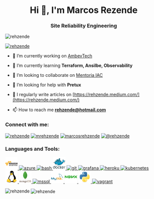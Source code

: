 <h1 align="center">Hi 👋, I'm Marcos Rezende</h1>
<h3 align="center">Site Reliability Engineering</h3>

<p align="left"> <img src="https://komarev.com/ghpvc/?username=rehzende&label=Profile%20views&color=0e75b6&style=flat" alt="rehzende" /> </p>

<p align="left"> <a href="https://github.com/ryo-ma/github-profile-trophy"><img src="https://github-profile-trophy.vercel.app/?username=rehzende" alt="rehzende" /></a> </p>

- 🔭 I’m currently working on [AmbevTech](https://ambevtech.gupy.io/)

- 🌱 I’m currently learning **Terraform, Ansilbe, Observability**

- 👯 I’m looking to collaborate on [Mentoria IAC](https://gomex.me/mentoriaiac/)

- 🤝 I’m looking for help with **Pretux**

- 📝 I regularly write articles on [https://rehzende.medium.com/](https://rehzende.medium.com/)

- 📫 How to reach me **rehzende@hotmail.com**

<h3 align="left">Connect with me:</h3>
<p align="left">
<a href="https://dev.to/rehzende" target="blank"><img align="center" src="https://cdn.jsdelivr.net/npm/simple-icons@3.0.1/icons/dev-dot-to.svg" alt="rehzende" height="30" width="40" /></a>
<a href="https://twitter.com/mrehzende" target="blank"><img align="center" src="https://raw.githubusercontent.com/rahuldkjain/github-profile-readme-generator/master/src/images/icons/Social/twitter.svg" alt="mrehzende" height="30" width="40" /></a>
<a href="https://linkedin.com/in/marcosrehzende" target="blank"><img align="center" src="https://raw.githubusercontent.com/rahuldkjain/github-profile-readme-generator/master/src/images/icons/Social/linked-in-alt.svg" alt="marcosrehzende" height="30" width="40" /></a>
<a href="https://medium.com/@rehzende" target="blank"><img align="center" src="https://raw.githubusercontent.com/rahuldkjain/github-profile-readme-generator/master/src/images/icons/Social/medium.svg" alt="@rehzende" height="30" width="40" /></a>
</p>

<h3 align="left">Languages and Tools:</h3>
<p align="left"> <a href="https://aws.amazon.com" target="_blank"> <img src="https://raw.githubusercontent.com/devicons/devicon/master/icons/amazonwebservices/amazonwebservices-original-wordmark.svg" alt="aws" width="40" height="40"/> </a> <a href="https://azure.microsoft.com/en-in/" target="_blank"> <img src="https://www.vectorlogo.zone/logos/microsoft_azure/microsoft_azure-icon.svg" alt="azure" width="40" height="40"/> </a> <a href="https://www.gnu.org/software/bash/" target="_blank"> <img src="https://www.vectorlogo.zone/logos/gnu_bash/gnu_bash-icon.svg" alt="bash" width="40" height="40"/> </a> <a href="https://www.docker.com/" target="_blank"> <img src="https://raw.githubusercontent.com/devicons/devicon/master/icons/docker/docker-original-wordmark.svg" alt="docker" width="40" height="40"/> </a> <a href="https://git-scm.com/" target="_blank"> <img src="https://www.vectorlogo.zone/logos/git-scm/git-scm-icon.svg" alt="git" width="40" height="40"/> </a> <a href="https://grafana.com" target="_blank"> <img src="https://www.vectorlogo.zone/logos/grafana/grafana-icon.svg" alt="grafana" width="40" height="40"/> </a> <a href="https://heroku.com" target="_blank"> <img src="https://www.vectorlogo.zone/logos/heroku/heroku-icon.svg" alt="heroku" width="40" height="40"/> </a> <a href="https://kubernetes.io" target="_blank"> <img src="https://www.vectorlogo.zone/logos/kubernetes/kubernetes-icon.svg" alt="kubernetes" width="40" height="40"/> </a> <a href="https://www.linux.org/" target="_blank"> <img src="https://raw.githubusercontent.com/devicons/devicon/master/icons/linux/linux-original.svg" alt="linux" width="40" height="40"/> </a> <a href="https://www.mongodb.com/" target="_blank"> <img src="https://raw.githubusercontent.com/devicons/devicon/master/icons/mongodb/mongodb-original-wordmark.svg" alt="mongodb" width="40" height="40"/> </a> <a href="https://www.microsoft.com/en-us/sql-server" target="_blank"> <img src="https://www.svgrepo.com/show/303229/microsoft-sql-server-logo.svg" alt="mssql" width="40" height="40"/> </a> <a href="https://www.mysql.com/" target="_blank"> <img src="https://raw.githubusercontent.com/devicons/devicon/master/icons/mysql/mysql-original-wordmark.svg" alt="mysql" width="40" height="40"/> </a> <a href="https://www.nginx.com" target="_blank"> <img src="https://raw.githubusercontent.com/devicons/devicon/master/icons/nginx/nginx-original.svg" alt="nginx" width="40" height="40"/> </a> <a href="https://www.python.org" target="_blank"> <img src="https://raw.githubusercontent.com/devicons/devicon/master/icons/python/python-original.svg" alt="python" width="40" height="40"/> </a> <a href="https://www.vagrantup.com/" target="_blank"> <img src="https://www.vectorlogo.zone/logos/vagrantup/vagrantup-icon.svg" alt="vagrant" width="40" height="40"/> </a> </p>

<p><img align="left" src="https://github-readme-stats.vercel.app/api/top-langs?username=rehzende&show_icons=true&locale=en&layout=compact" alt="rehzende" /></p>

<p>&nbsp;<img align="center" src="https://github-readme-stats.vercel.app/api?username=rehzende&show_icons=true&locale=en" alt="rehzende" /></p>
